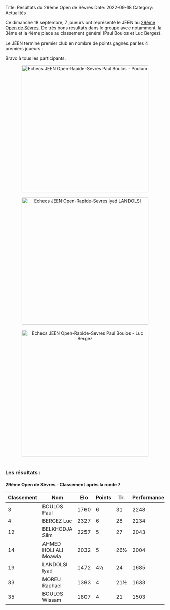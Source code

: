 Title: Résultats du 29ème Open de Sèvres
Date: 2022-09-18
Category: Actualités

Ce dimanche 18 septembre, 7 joueurs ont représenté le JÉEN au [29ème Open de Sèvres](https://petitroquesva.com/2022/08/13/29eme-open-rapide-de-sevres-dimanche-18-9-2022/). De très bons résultats dans le groupe avec notamment, la 3ème et la 4ème place au classement général (Paul Boulos et Luc Bergez).

Le JÉEN termine premier club en nombre de points gagnés par les 4 premiers joueurs :

Bravo à tous les participants.

<div align="center" >
    <img src="{static}/images/Open-Rapide-Sevres-Paul-Podium-2022-09-18.jpeg" width="400" alt="Echecs JEEN Open-Rapide-Sevres Paul Boulos - Podium" />
</div>
<br />

<div align="center" >
    <img src="{static}/images/Open-Rapide-Sevres-Iyad-2022-09-18.jpeg" width="400" alt="Echecs JEEN Open-Rapide-Sevres Iyad LANDOLSI" />
</div>
<br />

<div align="center" >
    <img src="{static}/images/Open-Rapide-Sevres-Paul-Luc-2022-09-18.jpeg" width="400" alt="Echecs JEEN Open-Rapide-Sevres Paul Boulos - Luc Bergez" />
</div>
<br />

### Les résultats :

#### 29ème Open de Sèvres - Classement après la ronde 7

| Classement | Nom                   | Elo   | Points | Tr. | Performance |
| --------   | --------------------- |------ | ------ | --- | ----------- |
|  3	 	 | BOULOS Paul	         | 1760  | 6	  | 31	| 2248        |
|  4	 	 | BERGEZ Luc            | 2327  | 6	  | 28	| 2234        |
| 12	 	 | BELKHODJA Slim	     | 2257  | 5	  | 27  | 2043        |
| 14         | AHMED HOLI ALI Moawia | 2032  | 5      | 26½ | 2004        |
| 19         | LANDOLSI Iyad         | 1472  | 4½     | 24  | 1685        |
| 33         | MOREU Raphael         | 1393  | 4      | 21½ | 1633        |
| 35         | BOULOS Wissam         | 1807  | 4      | 21  | 1503        |

